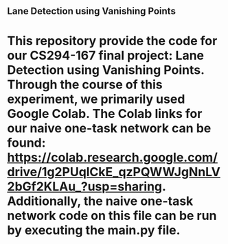 ## Lane Detection using Vanishing Points
# This repository provide the code for our CS294-167 final project: Lane Detection using Vanishing Points. Through the course of this experiment, we primarily used Google Colab. The Colab links for our naive one-task network can be found: https://colab.research.google.com/drive/1g2PUqlCkE_qzPQWWJgNnLV2bGf2KLAu_?usp=sharing. Additionally, the naive one-task network code on this file can be run by executing the main.py file. 
